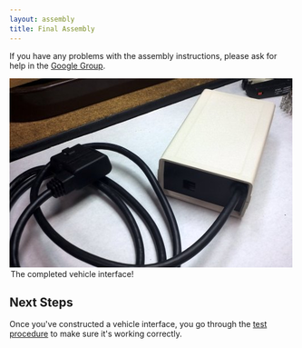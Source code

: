 ```yaml
---
layout: assembly
title: Final Assembly
---
```


If you have any problems with the assembly instructions, please ask for help in
the <a href="http://groups.google.com/group/openxc">Google Group</a>.

<div class="picture well">
    <img src="/images/assembly/openxc-assembly-19.jpg" />
    <legend>The completed vehicle interface!</legend>
</div>

<div class="page-header">
<h2>Next Steps</h2>
</div>

Once you've constructed a vehicle interface, you go through the <a
href="http://openxcplatform.com/vehicle-interface/testing.html">test
procedure</a> to make sure it's working correctly.
